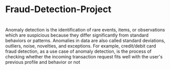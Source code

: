 # Fraud-Detection-Project

# 
Anomaly detection is the identification of rare events, items, or observations which are suspicious because they differ significantly from standard behaviors or patterns. Anomalies in data are also called standard deviations, outliers, noise, novelties, and exceptions.
For example, credit/debit card fraud detection, as a use case of anomaly detection, is the process of checking whether the incoming transaction request fits well with the user's previous profile and behavior or not
